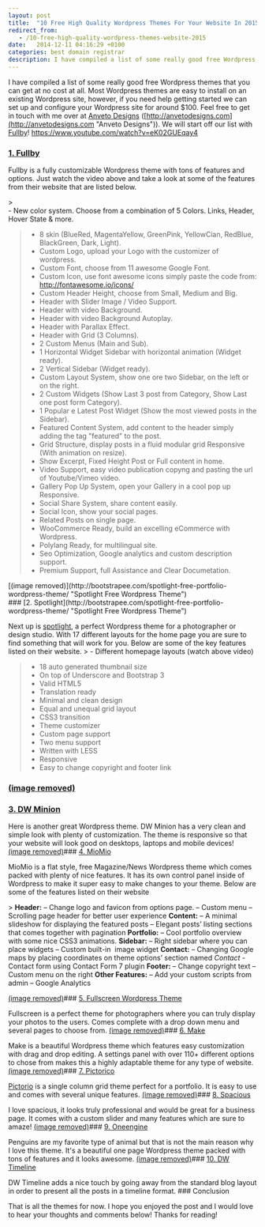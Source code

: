 ```yaml
---
layout: post
title:  "10 Free High Quality Wordpress Themes For Your Website In 2015"
redirect_from:
   - /10-free-high-quality-wordpress-themes-website-2015
date:   2014-12-11 04:16:29 +0100
categories: best domain registrar
description: I have compiled a list of some really good free Wordpress themes that you can get at no cost at all. Most Wordpress themes are easy to install on an existing Wordpress site, however, if you need help
---
```


I have compiled a list of some really good free Wordpress themes that you can get at no cost at all. Most Wordpress themes are easy to install on an existing Wordpress site, however, if you need help getting started we can set up and configure your Wordpress site for around $100. Feel free to get in touch with me over at [Anveto Designs](http://anvetodesigns.com/ "Anveto Designs") ([http://anvetodesigns.com](http://anvetodesigns.com "Anveto Designs")). We will start off our list with [Fullby](http://www.marchettidesign.net/fullby/ "Fullby Wordpress Theme")! https://www.youtube.com/watch?v=eK02GUEqay4

### [1. Fullby](http://www.marchettidesign.net/fullby/ "Fullby Wordpress Theme")

 Fullby is a fully customizable Wordpress theme with tons of features and options. Just watch the video above and take a look at some of the features from their website that are listed below. <div class="row">> <div class="col-md-5 col-md-offset-1" data-scroll-reveal="enter bottom but wait 0.3s" data-scroll-reveal-complete="true" data-scroll-reveal-initialized="true">- New color system. Choose from a combination of 5 Colors. Links, Header, Hover State & more.
> - 8 skin (BlueRed, MagentaYellow, GreenPink, YellowCian, RedBlue, BlackGreen, Dark, Light).
> - Custom Logo, upload your Logo with the customizer of wordpress.
> - Custom Font, choose from 11 awesome Google Font.
> - Custom Icon, use font awesome icons simply paste the code from: <http://fontawesome.io/icons/>
> - Custom Header Height, choose from Small, Medium and Big.
> - Header with Slider Image / Video Support.
> - Header with video Background.
> - Header with video Background Autoplay.
> - Header with Parallax Effect.
> - Header with Grid (3 Columns).
> - 2 Custom Menus (Main and Sub).
> - 1 Horizontal Widget Sidebar with horizontal animation (Widget ready).
> - 2 Vertical Sidebar (Widget ready).
> - Custom Layout System, show one ore two Sidebar, on the left or on the right.
> - 2 Custom Widgets (Show Last 3 post from Category, Show Last one post form Category).
> - 1 Popular e Latest Post Widget (Show the most viewed posts in the Sidebar).
> - Featured Content System, add content to the header simply adding the tag "featured" to the post.
> - Grid Structure, display posts in a fluid modular grid Responsive (With animation on resize).
> - Show Excerpt, Fixed Height Post or Full content in home.
> - Video Support, easy video publication copyng and pasting the url of Youtube/Vimeo video.
> - Gallery Pop Up System, open your Gallery in a cool pop up Responsive.
> - Social Share System, share content easily.
> - Social Icon, show your social pages.
> - Related Posts on single page.
> - WooCommerce Ready, build an excelling eCommerce with Wordpress.
> - Polylang Ready, for multilingual site.
> - Seo Optimization, Google analytics and custom description support.
> - Premium Support, full Assistance and Clear Documetation.
>  
> </div>

<div class="col-md-5 col-md-offset-1" data-scroll-reveal="enter bottom but wait 0.3s" data-scroll-reveal-complete="true" data-scroll-reveal-initialized="true"> [(image removed)](http://bootstrapee.com/spotlight-free-portfolio-wordpress-theme/ "Spotlight Free Wordpress Theme") </div><div class="col-md-5 col-md-offset-1" data-scroll-reveal="enter bottom but wait 0.3s" data-scroll-reveal-complete="true" data-scroll-reveal-initialized="true">### [2. Spotlight](http://bootstrapee.com/spotlight-free-portfolio-wordpress-theme/ "Spotlight Free Wordpress Theme")

 Next up is [spotlight](http://bootstrapee.com/spotlight-free-portfolio-wordpress-theme/ "Spotlight Free Wordpress Theme"), a perfect Wordpress theme for a photographer or design studio. With 17 different layouts for the home page you are sure to find something that will work for you. Below are some of the key features listed on their website. > - Different homepage layouts (watch above video)
> - 18 auto generated thumbnail size
> - On top of Underscore and Bootstrap 3
> - Valid HTML5
> - Translation ready
> - Minimal and clean design
> - Equal and unequal grid layout
> - CSS3 transition
> - Theme customizer
> - Custom page support
> - Two menu support
> - Written with LESS
> - Responsive
> - Easy to change copyright and footer link

### [(image removed)](http://markustenghamn.com/wp-content/uploads/2014/12/minion-wp.jpg)

### [3. DW Minion](http://www.designwall.com/wordpress/themes/dw-minion/ "DW Minion Free Wordpress Theme")

 Here is another great Wordpress theme. DW Minion has a very clean and simple look with plenty of customization. The theme is responsive so that your website will look good on desktops, laptops and mobile devices! [(image removed)](http://themeclue.com/theme/wordpress/miomio/1000712 "MioMio Free Magazine/News Wordpress Theme")### [4. MioMio](http://themeclue.com/theme/wordpress/miomio/1000712 "MioMio Free Magazine/News Wordpress Theme")

 MioMio is a flat style, free Magazine/News Wordpress theme which comes packed with plenty of nice features. It has its own control panel inside of Wordpress to make it super easy to make changes to your theme. Below are some of the features listed on their website <div id="stcpDiv">> **Header:** – Change logo and favicon from options page. – Custom menu – Scrolling page header for better user experience **Content:** – A minimal slideshow for displaying the featured posts – Elegant posts’ listing sections that comes together with pagination **Portfolio:** – Cool portfolio overview with some nice CSS3 animations. **Sidebar:** – Right sidebar where you can place widgets – Custom built-in  image widget **Contact:** – Changing Google maps by placing coordinates on theme options’ section named _Contact_ - Contact form using Contact Form 7 plugin **Footer:**  – Change copyright text – Custom menu on the right **Other Features:** – Add your custom scripts from admin – Google Analytics

 [(image removed)](http://www.fwpthemes.com/fullscreen-wordpress-theme/ "Fullscreen Wordpress Theme")### [5. Fullscreen Wordpress Theme](http://www.fwpthemes.com/fullscreen-wordpress-theme/ "Fullscreen Wordpress Theme")

 Fullscreen is a perfect theme for photographers where you can truly display your photos to the users. Comes complete with a drop down menu and several pages to choose from. [(image removed)](https://thethemefoundry.com/wordpress-themes/make/ "Make Free Wordpress Theme")### [6. Make](https://thethemefoundry.com/wordpress-themes/make/ "Make Free Wordpress Theme")

 Make is a beautiful Wordpress theme which features easy customization with drag and drop editing. A settings panel with over 110+ different options to chose from makes this a highly adaptable theme for any type of website. [(image removed)](http://theme.wordpress.com/themes/pictorico/ "Pictorico Free Grid Wordpress Theme")### [7. Pictorico](http://theme.wordpress.com/themes/pictorico/ "Pictorico Free Grid Wordpress Theme")

 [Pictorio](http://theme.wordpress.com/themes/pictorico/ "Pictorico Free Grid Wordpress Theme") is a single column grid theme perfect for a portfolio. It is easy to use and comes with several unique features. [(image removed)](http://themegrill.com/themes/spacious/ "Spacious Free Wordpress Theme")### [8. Spacious](http://themegrill.com/themes/spacious/ "Spacious Free Wordpress Theme")

 I love spacious, it looks truly professional and would be great for a business page. It comes with a custom slider and many features which are sure to amaze! [(image removed)](http://www.enginethemes.com/themes/oneengine/ "Oneengine Free One Page Wordpress Theme")### [9. Oneengine](http://www.enginethemes.com/themes/oneengine/ "Oneengine Free One Page Wordpress Theme")

 Penguins are my favorite type of animal but that is not the main reason why I love this theme. It's a beautiful one page Wordpress theme packed with tons of features and it looks awesome. [(image removed)](https://wordpress.org/themes/dw-timeline "DW Timeline")### [10. DW Timeline](https://wordpress.org/themes/dw-timeline "DW Timeline")

 DW Timeline adds a nice touch by going away from the standard blog layout in order to present all the posts in a timeline format. ### Conclusion

 That is all the themes for now. I hope you enjoyed the post and I would love to hear your thoughts and comments below! Thanks for reading! </div> </div></div>